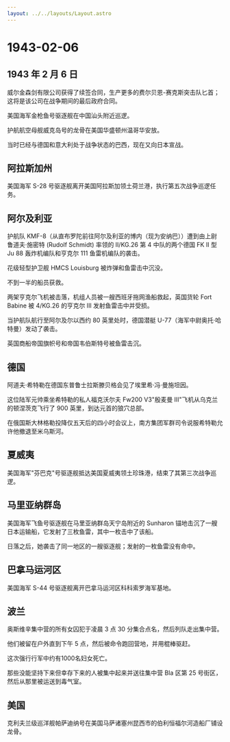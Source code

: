 ```yaml
---
layout: ../../layouts/Layout.astro
---
```


# 1943-02-06

## 1943 年 2 月 6 日

威尔金森剑有限公司获得了续签合同，生产更多的费尔贝恩-赛克斯突击队匕首；这将是该公司在战争期间的最后政府合同。

美国海军金枪鱼号驱逐舰在中国汕头附近巡逻。

护航航空母舰威克岛号的龙骨在美国华盛顿州温哥华安放。

当时已经与德国和意大利处于战争状态的巴西，现在又向日本宣战。

## 阿拉斯加州

美国海军 S-28
号驱逐舰离开美国阿拉斯加领土荷兰港，执行第五次战争巡逻任务。

## 阿尔及利亚

护航队
KMF-8（从直布罗陀前往阿尔及利亚的博内（现为安纳巴））遭到由上尉鲁道夫·施密特
(Rudolf Schmidt) 率领的 II/KG.26 第 4 中队的两个德国 FK II 型 Ju 88
轰炸机编队和亨克尔 111 鱼雷机编队的袭击。

花级轻型护卫舰 HMCS Louisburg 被炸弹和鱼雷击中沉没。

不到一半的船员获救。

两架亨克尔飞机被击落，机组人员被一艘西班牙拖网渔船救起，英国货轮 Fort
Babine 被 4/KG.26 的亨克尔 III 发射鱼雷击中并受损。

当护航队航行至阿尔及尔以西约 80 英里处时，德国潜艇
U-77（海军中尉奥托·哈特曼）发动了袭击。

英国商船帝国旗帜号和帝国韦伯斯特号被鱼雷击沉。

## 德国

阿道夫·希特勒在德国东普鲁士拉斯滕贝格会见了埃里希·冯·曼施坦因。

这位陆军元帅乘坐希特勒的私人福克沃尔夫 Fw200 V3"殷麦曼
III"飞机从乌克兰的顿涅茨克飞行了 900 英里，到达元首的狼穴总部。

在俄国斯大林格勒投降仅五天后的四小时会议上，南方集团军群司令说服希特勒允许他撤退至米乌斯河。

## 夏威夷

美国海军"芬巴克"号驱逐舰抵达美国夏威夷领土珍珠港，结束了其第三次战争巡逻。

## 马里亚纳群岛

美国海军飞鱼号驱逐舰在马里亚纳群岛天宁岛附近的 Sunharon
锚地击沉了一艘日本运输船，它发射了三枚鱼雷，其中一枚击中了该船。

日落之后，她袭击了同一地区的一艘驱逐舰；发射的一枚鱼雷没有命中。

## 巴拿马运河区

美国海军 S-44 号驱逐舰离开巴拿马运河区科科索罗海军基地。

## 波兰

奥斯维辛集中营的所有女囚犯于凌晨 3 点 30
分集合点名，然后列队走出集中营。

他们被留在户外直到下午 5 点，然后被命令跑回营地，并用棍棒驱赶。

这次强行行军中约有1000名妇女死亡。

那些没能坚持下来但幸存下来的人被集中起来并送往集中营 BIa 区第 25
号街区，然后从那里被运送到毒气室。

## 美国

克利夫兰级巡洋舰帕萨迪纳号在美国马萨诸塞州昆西市的伯利恒福尔河造船厂铺设龙骨。
